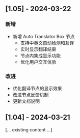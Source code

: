 ## [1.05] - 2024-03-22
### 新增
- 新增 Auto Translator Box 节点
  - 支持中英文自动检测和互译
  - 实时显示翻译结果
  - 节点内集成显示功能
  - 优化用户交互体验

### 改进
- 优化翻译节点的显示效果
- 改进节点反馈机制
- 更新文档说明

## [1.04] - 2024-03-21
[... existing content ...] 
